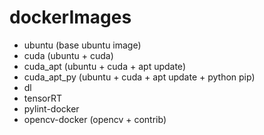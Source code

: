 # dockerImages

* ubuntu (base ubuntu image)
* cuda (ubuntu + cuda)
* cuda_apt (ubuntu + cuda + apt update)
* cuda_apt_py (ubuntu + cuda + apt update + python pip)
* dl
* tensorRT
* pylint-docker
* opencv-docker (opencv + contrib)
